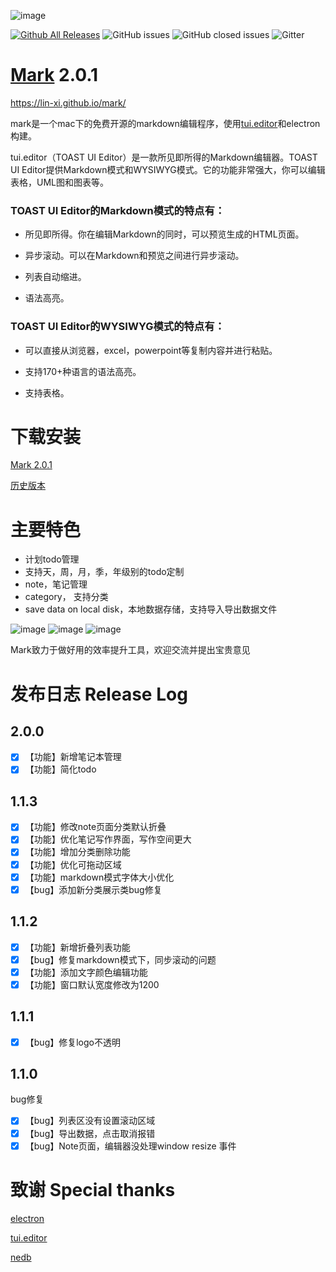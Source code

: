 ![image](./pages/logo-small.png)

[![Github All Releases](https://img.shields.io/github/downloads/lin-xi/mark/total.svg)](https://github.com/lin-xi/mark/releases)
![GitHub issues](https://img.shields.io/github/issues/lin-xi/mark.svg)
![GitHub closed issues](https://img.shields.io/github/issues-closed/lin-xi/mark.svg)
![Gitter](https://img.shields.io/gitter/room/lin-xi/mark.svg)

#  [Mark](https://lin-xi.github.io/mark/) 2.0.1

https://lin-xi.github.io/mark/


mark是一个mac下的免费开源的markdown编辑程序，使用[tui.editor](https://nhnent.github.io/tui.editor/)和electron构建。

tui.editor（TOAST UI Editor）是一款所见即所得的Markdown编辑器。TOAST UI Editor提供Markdown模式和WYSIWYG模式。它的功能非常强大，你可以编辑表格，UML图和图表等。

### TOAST UI Editor的Markdown模式的特点有：

+ 所见即所得。你在编辑Markdown的同时，可以预览生成的HTML页面。

+ 异步滚动。可以在Markdown和预览之间进行异步滚动。

+ 列表自动缩进。

+ 语法高亮。

### TOAST UI Editor的WYSIWYG模式的特点有：

+ 可以直接从浏览器，excel，powerpoint等复制内容并进行粘贴。

+ 支持170+种语言的语法高亮。

+ 支持表格。

# 下载安装

[Mark 2.0.1](https://github.com/lin-xi/mark/releases/download/1.1.3/Mark-1.1.3.dmg.zip)


[历史版本](https://github.com/lin-xi/mark/releases)


# 主要特色

+ 计划todo管理
+ 支持天，周，月，季，年级别的todo定制
+ note，笔记管理
+ category， 支持分类 
+ save data on local disk，本地数据存储，支持导入导出数据文件


![image](./pages/screen-shot.png)
![image](./pages/screen-shot2.png)
![image](./pages/screen-shot3.png)


Mark致力于做好用的效率提升工具，欢迎交流并提出宝贵意见

# 发布日志  Release Log

## 2.0.0
- [x] 【功能】新增笔记本管理
- [x] 【功能】简化todo

## 1.1.3
- [x] 【功能】修改note页面分类默认折叠
- [x] 【功能】优化笔记写作界面，写作空间更大
- [x] 【功能】增加分类删除功能
- [x] 【功能】优化可拖动区域
- [x] 【功能】markdown模式字体大小优化
- [x] 【bug】添加新分类展示类bug修复

## 1.1.2
- [x] 【功能】新增折叠列表功能
- [x] 【bug】修复markdown模式下，同步滚动的问题
- [x] 【功能】添加文字颜色编辑功能
- [x] 【功能】窗口默认宽度修改为1200

## 1.1.1
- [x] 【bug】修复logo不透明

## 1.1.0
bug修复

- [x] 【bug】列表区没有设置滚动区域
- [x] 【bug】导出数据，点击取消报错
- [x] 【bug】Note页面，编辑器没处理window resize 事件

# 致谢  Special thanks

[electron](https://github.com/electron/electron)

[tui.editor](https://github.com/nhnent/tui.editor)

[nedb](https://github.com/louischatriot/nedb)

